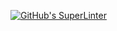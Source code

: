 [![GitHub's SuperLinter](https://github.com/ICS20-Programming-Ioana-M/Unit1-05-HTML-MDL/workflows/GitHub's%20Super%20Linter/badge.svg)](https://github.com/ICS20-Programming-Ioana-M/Unit1-05-HTML-MDL/workflows-MDL/actions)